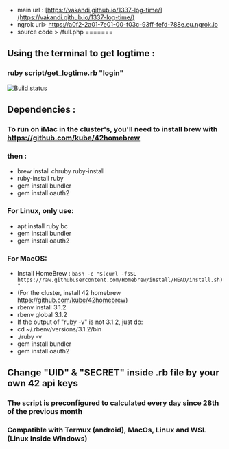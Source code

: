 
- main url : [https://vakandi.github.io/1337-log-time/](https://vakandi.github.io/1337-log-time/)
- ngrok url> https://a0f2-2a01-7e01-00-f03c-93ff-fefd-788e.eu.ngrok.io
- source code > /full.php
=======
## Using the terminal to get logtime : 
### ruby script/get_logtime.rb "login"
[![Build status](https://img.shields.io/github/languages/top/vakandi/1337-log-time?color=green&label=shell&logo=github)](https://github.com/vakandi/1337-log-ime/pulls)
## Dependencies :
### To run on iMac in the cluster's, you'll need to install brew with https://github.com/kube/42homebrew
### then : 
- brew install chruby ruby-install
- ruby-install ruby
- gem install bundler
- gem install oauth2
### For Linux, only use:
- apt install ruby bc
- gem install bundler
- gem install oauth2
### For MacOS:
- Install HomeBrew : ```bash -c "$(curl -fsSL https://raw.githubusercontent.com/Homebrew/install/HEAD/install.sh)"```
- (For the cluster, install 42 homebrew https://github.com/kube/42homebrew)
- rbenv install 3.1.2
- rbenv global 3.1.2
- If the output of "ruby -v" is not 3.1.2, just do:
- cd ~/.rbenv/versions/3.1.2/bin
- ./ruby -v
- gem install bundler
- gem install oauth2
## Change "UID" & "SECRET" inside .rb file by your own 42 api keys
### The script is preconfigured to calculated every day since 28th of the previous month
### Compatible with Termux (android), MacOs, Linux and WSL (Linux Inside Windows)
